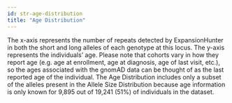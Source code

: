 ```yaml
---
id: str-age-distribution
title: "Age Distribution"
---
```


The x-axis represents the number of repeats detected by ExpansionHunter in both the short and long alleles of each genotype at this locus. The y-axis represents the individuals’ age. Please note that cohorts vary in how they report age (e.g. age at enrollment, age at diagnosis, age of last visit, etc.), so the ages associated with the gnomAD data can be thought of as the last reported age of the individual. The Age Distribution includes only a subset of the alleles present in the Allele Size Distribution because age information is only known for 9,895 out of 19,241 (51%) of individuals in the dataset. 